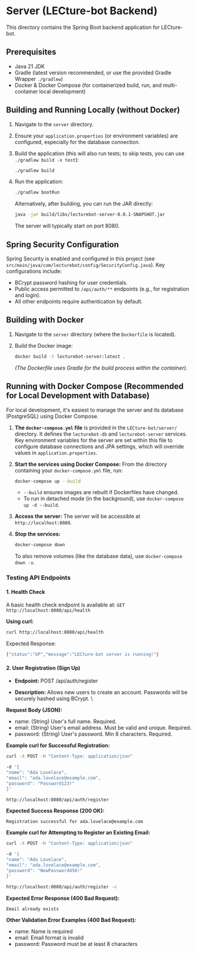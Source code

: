 # Server (LECture-bot Backend)

This directory contains the Spring Boot backend application for LECture-bot.

## Prerequisites

* Java 21 JDK
* Gradle (latest version recommended, or use the provided Gradle Wrapper `./gradlew`)
* Docker & Docker Compose (for containerized build, run, and multi-container local development)

## Building and Running Locally (without Docker)

1. Navigate to the `server` directory.
2. Ensure your `application.properties` (or environment variables) are configured, especially for the database connection.
3. Build the application (this will also run tests; to skip tests, you can use `./gradlew build -x test`):

    ```bash
    ./gradlew build
    ```

4. Run the application:

    ```bash
    ./gradlew bootRun
    ```

    Alternatively, after building, you can run the JAR directly:

    ```bash
    java -jar build/libs/lecturebot-server-0.0.1-SNAPSHOT.jar
    ```

    The server will typically start on port 8080.

## Spring Security Configuration

Spring Security is enabled and configured in this project (see `src/main/java/com/lecturebot/config/SecurityConfig.java`).
Key configurations include:

* BCrypt password hashing for user credentials.
* Public access permitted to `/api/auth/**` endpoints (e.g., for registration and login).
* All other endpoints require authentication by default.

## Building with Docker

1. Navigate to the `server` directory (where the `Dockerfile` is located).
2. Build the Docker image:

    ```bash
    docker build -t lecturebot-server:latest .
    ```

    *(The Dockerfile uses Gradle for the build process within the container).*

## Running with Docker Compose (Recommended for Local Development with Database)

For local development, it's easiest to manage the server and its database (PostgreSQL) using Docker Compose.

1. **The `docker-compose.yml` file** is provided in the `LECture-bot/server/` directory. It defines the `lecturebot-db` and `lecturebot-server` services.
    Key environment variables for the server are set within this file to configure database connections and JPA settings, which will override values in `application.properties`.

2. **Start the services using Docker Compose:**
    From the directory containing your `docker-compose.yml` file, run:

    ```bash
    docker-compose up --build
    ```

    * `--build` ensures images are rebuilt if Dockerfiles have changed.
    * To run in detached mode (in the background), use `docker-compose up -d --build`.

3. **Access the server:**
    The server will be accessible at `http://localhost:8080`.

4. **Stop the services:**

    ```bash
    docker-compose down
    ```

    To also remove volumes (like the database data), use `docker-compose down -v`.

### Testing API Endpoints

#### 1. Health Check

A basic health check endpoint is available at:
`GET http://localhost:8080/api/health`

**Using curl:**

```bash
curl http://localhost:8080/api/health
```

Expected Response:

```bash
{"status":"UP","message":"LECture-bot server is running!"}
```

#### 2. User Registration (Sign Up)

* **Endpoint:** POST /api/auth/register

* **Description:** Allows new users to create an account. Passwords will be securely hashed using BCrypt. \

**Request Body (JSON):**

* name: (String) User's full name. Required.
* email: (String) User's email address. Must be valid and unique. Required.
* password: (String) User's password. Min 8 characters. Required.

**Example curl for Successful Registration:**

```bash
curl -X POST -H "Content-Type: application/json" 

-d '{
"name": "Ada Lovelace",
"email": "ada.lovelace@example.com",
"password": "Password123!"
}' 

http://localhost:8080/api/auth/register
```

**Expected Success Response (200 OK):**

```text
Registration successful for ada.lovelace@example.com
```

**Example curl for Attempting to Register an Existing Email:**

```bash
curl -X POST -H "Content-Type: application/json" 

-d '{
"name": "Ada Lovelace",
"email": "ada.lovelace@example.com",
"password": "NewPassword456!"
}' 

http://localhost:8080/api/auth/register -v
```

**Expected Error Response (400 Bad Request):**

```text
Email already exists
```

**Other Validation Error Examples (400 Bad Request):**

* name: Name is required
* email: Email format is invalid
* password: Password must be at least 8 characters
